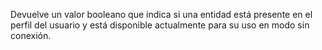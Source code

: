 Devuelve un valor booleano que indica si una entidad está presente en el perfil del usuario y está disponible actualmente para su uso en modo sin conexión.